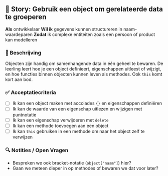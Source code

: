 ## 🧩 Story: Gebruik een object om gerelateerde data te groeperen

**Als** ontwikkelaar
**Wil ik** gegevens kunnen structureren in naam-waardeparen
**Zodat** ik complexe entiteiten zoals een persoon of product kan modelleren

### 📝 Beschrijving

Objecten zijn handig om samenhangende data in één geheel te bewaren. De leerling leert hoe je een object definieert, eigenschappen uitleest of wijzigt, en hoe functies binnen objecten kunnen leven als methodes. Ook `this` komt kort aan bod.

### ✅ Acceptatiecriteria

* [ ] Ik kan een object maken met accolades `{}` en eigenschappen definiëren
* [ ] Ik kan de waarde van een eigenschap uitlezen en wijzigen met puntnotatie
* [ ] Ik kan een eigenschap verwijderen met `delete`
* [ ] Ik kan een methode toevoegen aan een object
* [ ] Ik kan `this` gebruiken in een methode om naar het object zelf te verwijzen

### 🔍 Notities / Open Vragen

* Bespreken we ook bracket-notatie (`object["naam"]`) hier?
* Gaan we meteen dieper in op methodes of bewaren we dat voor later?
